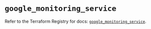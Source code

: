 # `google_monitoring_service`

Refer to the Terraform Registry for docs: [`google_monitoring_service`](https://registry.terraform.io/providers/hashicorp/google-beta/6.50.0/docs/resources/google_monitoring_service).
